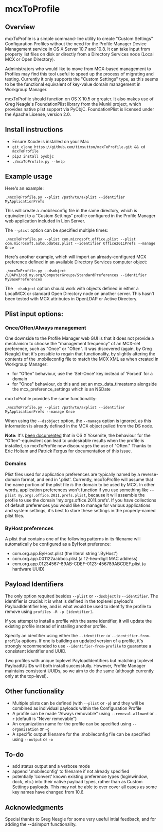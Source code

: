 # mcxToProfile

## Overview

mcxToProfile is a simple command-line utility to create "Custom Settings" Configuration Profiles without the need for the Profile Manager Device Management service in OS X Server 10.7 and 10.8. It can take input from property list files on disk or directly from a Directory Services node (Local MCX or Open Directory).

Administrators who would like to move from MCX-based management to Profiles may find this tool useful to speed up the process of migrating and testing. Currently it only supports the "Custom Settings" type, as this seems to be the functional equivalent of key-value domain management in Workgroup Manager.

mcxToProfile should function on OS X 10.5 or greater. It also makes use of Greg Neagle's FoundationPlist library from the Munki project, which provides native plist support via PyObjC. FoundationPlist is licensed under the Apache License, version 2.0.

## Install instructions

* Ensure Xcode is installed on your Mac
* `git clone https://github.com/timsutton/mcxToProfile.git && cd mcxToProfile`
* `pip3 install pyobjc`
* `./mcxToProfile.py --help`

## Example usage

Here's an example:

`./mcxToProfile.py --plist /path/to/a/plist --identifier MyApplicationPrefs`

This will create a .mobileconfig file in the same directory, which is equivalent to a "Custom Settings" profile configured in the Profile Manager web application included in Lion Server.

The `--plist` option can be specified multiple times:

`./mcxToProfile.py --plist com.microsoft.office.plist --plist com.microsoft.autoupdate2.plist --identifier Office2011Prefs --manage Once`

Here's another example, which will import an already-configured MCX preference defined in an available Directory Services computer object:

`./mcxToProfile.py --dsobject /LDAPv3/od.my.org/ComputerGroups/StandardPreferences --identifier MyBasePreferences`

The `--dsobject` option should work with objects defined in either a LocalMCX or standard Open Directory node on another server. This hasn't been tested with MCX attributes in OpenLDAP or Active Directory.

## Plist input options:

### Once/Often/Always management

One downside to the Profile Manager web GUI is that it does not provide a mechanism to choose the "management frequency" of an MCX-set preference, such as "Once" or "Often". It was discovered (again, by Greg Neagle) that it's possible to regain that functionality, by slightly altering the contents of the .mobileconfig file to match the MCX XML as when created in Workgroup Manager:

- for "Often" behaviour, use the 'Set-Once' key instead of 'Forced' for a domain
- for "Once" behaviour, do this and set an mcx_data_timestamp alongside the mcx_preference_settings which is an NSDate

mcxToProfile provides the same functionality:

`./mcxToProfile.py --plist /path/to/a/plist --identifier MyApplicationPrefs --manage Once`

When using the `--dsobject` option, the `--manage` option is ignored, as this information is already defined in the MCX object pulled from the DS node.

**Note:** It's [been documented](https://osxbytes.wordpress.com/2015/02/25/profile-behavior-changes-in-yosemite) that in OS X Yosemite, the behaviour for the "Often"-equivalent can lead to undesirable results when the profile is installed, so mcxToProfile now discourages the use of "Often." Thanks to [Eric Holtam](https://twitter.com/eholtam) and [Patrick Fergus](https://twitter.com/foigus) for documentation of this issue.

### Domains

Plist files used for application preferences are typically named by a reverse-domain format, and end in '.plist'. Currently, mcxToProfile will assume that the name portion of the plist file _is_ the domain to be used by MCX. In other words, application preferences won't function if you use something like `--plist my.orgs.office.2011.prefs.plist`, because it will assemble the profile to use the domain 'my.orgs.office.2011.prefs'. If you have collections of default preferences you would like to manage for various applications and system settings, it's best to store these settings in the properly-named plist files.

### ByHost preferences

A plist that contains one of the following patterns in its filename will automatically be configured as a ByHost preference:

- com.org.app.ByHost.plist (the literal string '.ByHost')
- com.org.app.001122aabbcc.plist (a 12-hex-digit MAC address)
- com.org.app.01234567-89AB-CDEF-0123-456789ABCDEF.plist (a hardware UUID)


## Payload Identifiers

The only option required besides `--plist` or `--dsobject` is `--identifier`. The identifier is crucial: it is what is defined in the toplevel payload's PayloadIdentifier key, and is what would be used to identify the profile to remove using `profiles -R -p [identifier]`.

If you attempt to install a profile with the same identifier, it will update the existing profile instead of installing another profile.

Specify an identifier using either the `--identifier` or `--identifier-from-profile` options. If one is building an updated version of a profile, it's strongly recommended to use `--identifier-from-profile` to guarantee a consistent identifier and UUID.

Two profiles with unique toplevel PayloadIdentifiers but matching toplevel PayloadUUIDs will both install successfully. However, Profile Manager maintains consistent UUIDs, so we aim to do the same (although currently only at the top-level).


## Other functionality

- Multiple plists can be defined (with `--plist` or `-p`) and they will be combined as individual payloads within the Configuration Profile
- A profile can be made "Always removable" using `--removal-allowed` or `-r` (default is "Never removable")
- An organization name for the profile can be specified using `--organization` or `-g`
- A specific output filename for the .mobileconfig file can be specified using `--output` or `-o`

## To-do

- add status output and a verbose mode
- append '.mobileconfig' to filename if not already specified
- potentially 'convert' known existing preference types (loginwindow, dock, etc.) into their native payload types, rather than as Custom Settings payloads. This may not be able to ever cover all cases as some key names have changed from 10.6.

## Acknowledgments

Special thanks to Greg Neagle for some very useful intial feedback, and for adding the --dsimport functionality.

